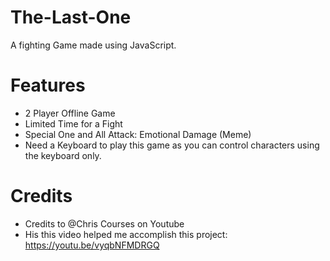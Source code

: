 # The-Last-One
A fighting Game made using JavaScript.


# Features 
- 2 Player Offline Game
- Limited Time for a Fight
- Special One and All Attack: Emotional Damage  (Meme)
- Need a Keyboard to play this game as you can control characters using the keyboard only.


# Credits
- Credits to @Chris Courses on Youtube
- His this video helped me accomplish this project: https://youtu.be/vyqbNFMDRGQ
